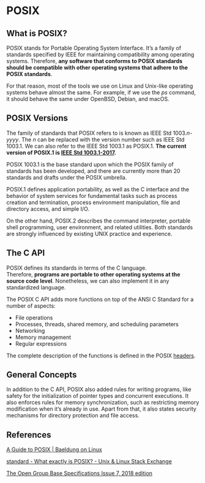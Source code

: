# POSIX

## What is POSIX?

POSIX stands for Portable Operating System Interface. It’s a family of standards specified by IEEE for maintaining compatibility among operating systems. Therefore, **any software that conforms to POSIX standards should be compatible with other operating systems that adhere to the POSIX standards**.

For that reason, most of the tools we use on Linux and Unix-like operating systems behave almost the same. For example, if we use the *ps* command, it should behave the same under OpenBSD, Debian, and macOS.

## POSIX Versions

The family of standards that POSIX refers to is known as IEEE Std 1003.*n-yyyy*. The *n* can be replaced with the version number such as IEEE Std 1003.1. We can also refer to the IEEE Std 1003.1 as POSIX.1. **The current version of POSIX.1 is [IEEE Std 1003.1-2017](https://pubs.opengroup.org/onlinepubs/9699919799/nframe.html).**

POSIX 1003.1 is the base standard upon which the POSIX family of standards has been developed, and there are currently more than 20 standards and drafts under the POSIX umbrella.

POSIX.1 defines application portability, as well as the C interface and the behavior of system services for fundamental tasks such as process creation and termination, process environment manipulation, file and directory access, and simple I/O.

On the other hand, POSIX.2 describes the command interpreter, portable shell programming, user environment, and related utilities. Both standards are strongly influenced by existing UNIX practice and experience.

## The C API

POSIX defines its standards in terms of the C language. Therefore, **programs are portable to other operating systems at the source code level**. Nonetheless, we can also implement it in any standardized language.

The POSIX C API adds more functions on top of the ANSI C Standard for a number of aspects:

- File operations
- Processes, threads, shared memory, and scheduling parameters
- Networking
- Memory management
- Regular expressions

The complete description of the functions is defined in the POSIX [headers](https://pubs.opengroup.org/onlinepubs/9699919799/nframe.html).

## General Concepts

In addition to the C API, POSIX also added rules for writing programs, like safety for the initialization of pointer types and concurrent executions. It also enforces rules for memory synchronization, such as restricting memory modification when it’s already in use. Apart from that, it also states security mechanisms for directory protection and file access.



## References

[A Guide to POSIX | Baeldung on Linux](https://www.baeldung.com/linux/posix)

[standard - What exactly is POSIX? - Unix &amp; Linux Stack Exchange](https://unix.stackexchange.com/questions/11983/what-exactly-is-posix/220877#220877)

[The Open Group Base Specifications Issue 7, 2018 edition](https://pubs.opengroup.org/onlinepubs/9699919799/)


